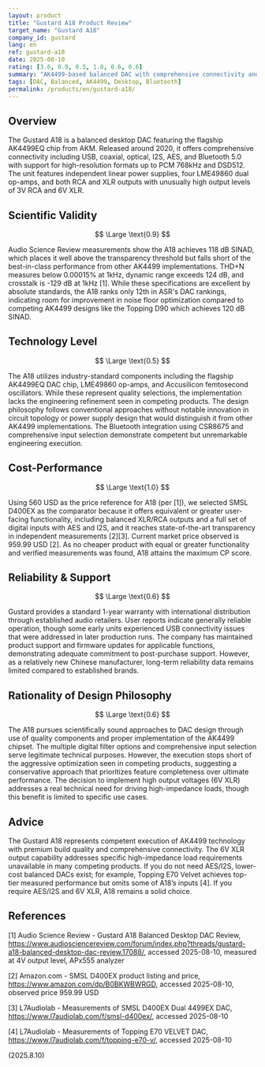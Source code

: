 ```yaml
---
layout: product
title: "Gustard A18 Product Review"
target_name: "Gustard A18"
company_id: gustard
lang: en
ref: gustard-a18
date: 2025-08-10
rating: [3.6, 0.9, 0.5, 1.0, 0.6, 0.6]
summary: "AK4499-based balanced DAC with comprehensive connectivity and premium build quality; no cheaper product with equal functionality and verified measurements identified, yielding maximum cost-performance under the site policy."
tags: [DAC, Balanced, AK4499, Desktop, Bluetooth]
permalink: /products/en/gustard-a18/
---
```


## Overview

The Gustard A18 is a balanced desktop DAC featuring the flagship AK4499EQ chip from AKM. Released around 2020, it offers comprehensive connectivity including USB, coaxial, optical, I2S, AES, and Bluetooth 5.0 with support for high-resolution formats up to PCM 768kHz and DSD512. The unit features independent linear power supplies, four LME49860 dual op-amps, and both RCA and XLR outputs with unusually high output levels of 3V RCA and 6V XLR.

## Scientific Validity

$$ \Large \text{0.9} $$

Audio Science Review measurements show the A18 achieves 118 dB SINAD, which places it well above the transparency threshold but falls short of the best-in-class performance from other AK4499 implementations. THD+N measures below 0.00015% at 1kHz, dynamic range exceeds 124 dB, and crosstalk is -129 dB at 1kHz [1]. While these specifications are excellent by absolute standards, the A18 ranks only 12th in ASR's DAC rankings, indicating room for improvement in noise floor optimization compared to competing AK4499 designs like the Topping D90 which achieves 120 dB SINAD.

## Technology Level

$$ \Large \text{0.5} $$

The A18 utilizes industry-standard components including the flagship AK4499EQ DAC chip, LME49860 op-amps, and Accusilicon femtosecond oscillators. While these represent quality selections, the implementation lacks the engineering refinement seen in competing products. The design philosophy follows conventional approaches without notable innovation in circuit topology or power supply design that would distinguish it from other AK4499 implementations. The Bluetooth integration using CSR8675 and comprehensive input selection demonstrate competent but unremarkable engineering execution.

## Cost-Performance

$$ \Large \text{1.0} $$

Using 560 USD as the price reference for A18 (per [1]), we selected SMSL D400EX as the comparator because it offers equivalent or greater user-facing functionality, including balanced XLR/RCA outputs and a full set of digital inputs with AES and I2S, and it reaches state-of-the-art transparency in independent measurements [2][3]. Current market price observed is 959.99 USD [2]. As no cheaper product with equal or greater functionality and verified measurements was found, A18 attains the maximum CP score.

## Reliability & Support

$$ \Large \text{0.6} $$

Gustard provides a standard 1-year warranty with international distribution through established audio retailers. User reports indicate generally reliable operation, though some early units experienced USB connectivity issues that were addressed in later production runs. The company has maintained product support and firmware updates for applicable functions, demonstrating adequate commitment to post-purchase support. However, as a relatively new Chinese manufacturer, long-term reliability data remains limited compared to established brands.

## Rationality of Design Philosophy

$$ \Large \text{0.6} $$

The A18 pursues scientifically sound approaches to DAC design through use of quality components and proper implementation of the AK4499 chipset. The multiple digital filter options and comprehensive input selection serve legitimate technical purposes. However, the execution stops short of the aggressive optimization seen in competing products, suggesting a conservative approach that prioritizes feature completeness over ultimate performance. The decision to implement high output voltages (6V XLR) addresses a real technical need for driving high-impedance loads, though this benefit is limited to specific use cases.

## Advice

The Gustard A18 represents competent execution of AK4499 technology with premium build quality and comprehensive connectivity. The 6V XLR output capability addresses specific high-impedance load requirements unavailable in many competing products. If you do not need AES/I2S, lower-cost balanced DACs exist; for example, Topping E70 Velvet achieves top-tier measured performance but omits some of A18’s inputs [4]. If you require AES/I2S and 6V XLR, A18 remains a solid choice.

## References

[1] Audio Science Review - Gustard A18 Balanced Desktop DAC Review, https://www.audiosciencereview.com/forum/index.php?threads/gustard-a18-balanced-desktop-dac-review.17088/, accessed 2025-08-10, measured at 4V output level, APx555 analyzer

[2] Amazon.com - SMSL D400EX product listing and price, https://www.amazon.com/dp/B0BKWBWRGD, accessed 2025-08-10, observed price 959.99 USD

[3] L7Audiolab - Measurements of SMSL D400EX Dual 4499EX DAC, https://www.l7audiolab.com/f/smsl-d400ex/, accessed 2025-08-10

[4] L7Audiolab - Measurements of Topping E70 VELVET DAC, https://www.l7audiolab.com/f/topping-e70-v/, accessed 2025-08-10

(2025.8.10)